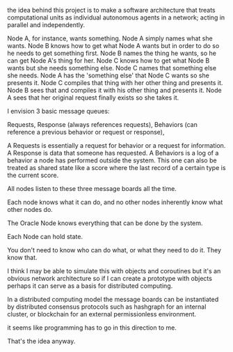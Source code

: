 the idea behind this project is to make a software architecture that treats computational units as individual autonomous agents in a network; acting in parallel and independently.

Node A, for instance, wants something.
Node A simply names what she wants.
Node B knows how to get what Node A wants but in order to do so he needs to get something first.
Node B names the thing he wants, so he can get Node A's thing for her.
Node C knows how to get what Node B wants but she needs something else.
Node C names that something else she needs.
Node A has the 'something else' that Node C wants so she presents it.
Node C compiles that thing with her other thing and presents it.
Node B sees that and compiles it with his other thing and presents it.
Node A sees that her original request finally exists so she takes it.

I envision 3 basic message queues:

Requests,
Response (always references requests),
Behaviors (can reference a previous behavior or request or response),

A Requests is essentially a request for behavior or a request for information.
A Response is data that someone has requested.
A Behaviors is a log of a behavior a node has performed outside the system. This one can also be treated as shared state like a score where the last record of a certain type is the current score.

All nodes listen to these three message boards all the time.

Each node knows what it can do, and no other nodes inherently know what other nodes do.

The Oracle Node knows everything that can be done by the system.

Each Node can hold state.

You don't need to know who can do what, or what they need to do it. They know that.

I think I may be able to simulate this with objects and coroutines but it's an obvious network architecture so if I can create a prototype with objects perhaps it can serve as a basis for distributed computing.

In a distributed computing model the message boards can be instantiated by distributed consensus protocols such as hashgraph for an internal cluster, or blockchain for an external permissionless environment.

it seems like programming has to go in this direction to me.

That's the idea anyway.
